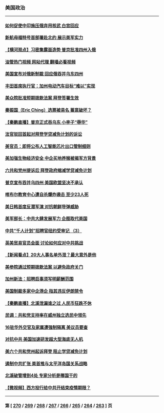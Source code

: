### 美国政治
---
#### [如何促使中印施压俄弃用核武 白宫回应](../../pages/ncid1078159/n13836563.md?10011245) 
#### [新航母福特号首部署赴北约 展示美军实力](../../pages/ncid1078159/n13836538.md?10011245) 
#### [【横河观点】习密集露面造势 普京批准四州入俄](../../pages/ncid1078159/n13836438.md?10011245) 
#### [油管热门视频 网站代理 翻墙必看视频](http://209.222.30.114:81/youtube.html?10011245)
#### [美国宣布对俄新制裁 回应俄吞并乌东四州](../../pages/ncid1078159/n13836435.md?10011245) 
#### [丰田首席执行官：加州电动汽车目标“难以”实现](../../pages/ncid1078159/n13836545.md?10011245) 
#### [美众院批准短期拨款法案 拜登签署生效](../../pages/ncid1078159/n13836470.md?10011245) 
#### [秦振国（Eric Ching）选票被易名 蓄意破坏？](../../pages/ncid1078159/n13836542.md?10011245) 
#### [【秦鹏直播】普京正式吞乌东 小李子“辱华”](../../pages/ncid1078159/n13836434.md?10011245) 
#### [法官驳回首起对拜登学贷减免计划的诉讼](../../pages/ncid1078159/n13836380.md?10011245) 
#### [美官员：即将公布人工智能芯片出口管制细则](../../pages/ncid1078159/n13836430.md?10011245) 
#### [美加强生物经济安全 中企买地养猴被揭军方背景](../../pages/ncid1078159/n13836141.md?10011245) 
#### [六共和党州提诉后 拜登政府缩减学贷减免计划](../../pages/ncid1078159/n13836169.md?10011245) 
#### [普京宣布吞并乌四州 美国欧盟坚决不承认](../../pages/ncid1078159/n13836171.md?10011245) 
#### [喀布尔教育中心遭自杀爆炸袭击 至少23人死](../../pages/ncid1078159/n13836144.md?10011245) 
#### [美日韩首度反潜军演 对抗朝鲜导弹威胁](../../pages/ncid1078159/n13836120.md?10011245) 
#### [美军部长：中共大肆发展军力 企图取代美国](../../pages/ncid1078159/n13836032.md?10011245) 
#### [中共“千人计划”招聘官纽约受审记 （3）](../../pages/ncid1078159/n13835934.md?10011245) 
#### [英美贸易官员会面 讨论如何应对中共挑战](../../pages/ncid1078159/n13835855.md?10011245) 
#### [【新闻看点】20大人事名单外泄？最大意外是他](../../pages/ncid1078159/n13835496.md?10011245) 
#### [美参院通过短期拨款法案 以避免政府关门](../../pages/ncid1078159/n13835685.md?10011245) 
#### [加州新法：招聘启事须写明薪酬范围](../../pages/ncid1078159/n13835707.md?10011245) 
#### [美国制裁多家中企港企 指其违反伊朗禁令](../../pages/ncid1078159/n13835673.md?10011245) 
#### [【秦鹏直播】北溪泄漏谁之过 人民币狂跌不休](../../pages/ncid1078159/n13835698.md?10011245) 
#### [民调：共和党支持率在威州独立选民中领先](../../pages/ncid1078159/n13835571.md?10011245) 
#### [16驻华外交官及家属遭强制隔离 美议员要查](../../pages/ncid1078159/n13835668.md?10011245) 
#### [对抗中共 美国加速研发超大型海底无人机](../../pages/ncid1078159/n13835644.md?10011245) 
#### [美六个共和党州起诉拜登 阻止学贷减免计划](../../pages/ncid1078159/n13835617.md?10011245) 
#### [遏制中共扩张 美首推与太平洋岛国关系战略](../../pages/ncid1078159/n13835479.md?10011245) 
#### [北溪破管增到4处 专家分析是哪国干的](../../pages/ncid1078159/n13835543.md?10011245) 
#### [【微视频】西方投行给中共开结束疫情期限？](../../pages/ncid1078159/n13834827.md?10011245) 

---
#### 第 [ [270](./270.md?10011245) / [269](./269.md?10011245) / [268](./268.md?10011245) / [267](./267.md?10011245) / [266](./266.md?10011245) / [265](./265.md?10011245) / [264](./264.md?10011245) / [263](./263.md?10011245) ] 页
